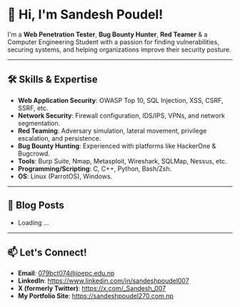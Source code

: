 # 👋 Hi, I'm **Sandesh Poudel**!

I'm a **Web Penetration Tester**, **Bug Bounty Hunter**, **Red Teamer** & a Computer Engineering Student with a passion for finding vulnerabilities, securing systems, and helping organizations improve their security posture.

---

## 🛠️ Skills & Expertise

- **Web Application Security**: OWASP Top 10, SQL Injection, XSS, CSRF, SSRF, etc.
- **Network Security**: Firewall configuration, IDS/IPS, VPNs, and network segmentation.
- **Red Teaming**: Adversary simulation, lateral movement, privilege escalation, and persistence.
- **Bug Bounty Hunting**: Experienced with platforms like HackerOne & Bugcrowd.
- **Tools**: Burp Suite, Nmap, Metasploit, Wireshark, SQLMap, Nessus, etc.
- **Programming/Scripting**: C, C++, Python, Bash/Zsh.
- **OS**: Linux (ParrotOS), Windows.

---

## 📝 Blog Posts

- Loading ...

---

## 📫 Let's Connect!

- **Email**: 079bct074@ioepc.edu.np
- **LinkedIn**: https://www.linkedin.com/in/sandeshpoudel007
- **X (formerly Twitter)**: https://x.com/_Sandesh_007
- **My Portfolio Site**: https://sandeshpoudel270.com.np
